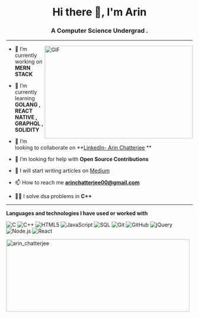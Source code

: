 <h1 align="center">Hi there 👋, I'm Arin </h1>
<h3 align="center">A Computer Science Undergrad . </h3>
<hr>
<a href="https://youtu.be/dQw4w9WgXcQ">
<img align="right" alt="GIF" src="https://miro.medium.com/max/875/1*Urc28sbnORGOW5oyohQ06g.gif" width="400px" height="250" />
</a>


- 🔭 I’m currently working on **MERN STACK**

- 🌱 I’m currently learning **GOLANG , REACT NATIVE , GRAPHQL , SOLIDITY**

- 👯 I’m looking to collaborate on **[LinkedIn- Arin Chatterjee](https://www.linkedin.com/in/arin-chatterjee-b2a96a170/) **

- 🤝 I’m looking for help with **Open Source Contributions**

- 📝 I will start writing articles on [Medium](https://medium.com/@arinchatterjee00)

- 📫 How to reach me **arinchatterjee00@gmail.com**

- 👨‍💻 I solve dsa problems in **C++**



<hr>

**Languages and technologies I have used or worked with** 

![C](https://img.shields.io/badge/-C-000000?style=flat&logo=C)
![C++](https://img.shields.io/badge/-C++-000000?style=flat&logo=C%2B%2B&logoColor=00599C)
![HTML5](https://img.shields.io/badge/-HTML5-000000?style=flat&logo=HTML5)
![JavaScript](https://img.shields.io/badge/-JavaScript-000000?style=flat&logo=javascript)
![SQL](https://img.shields.io/badge/-SQL-000000?style=flat&logo=MySQL)
![Git](https://img.shields.io/badge/-Git-000000?style=flat&logo=git&logoColor=F05032)
![GitHub](https://img.shields.io/badge/-GitHub-000000?style=flat&logo=github&logoColor=FFFFFF)
![jQuery](https://img.shields.io/badge/-jQuery-000000?style=flat&logo=jQuery&logoColor=0769AD)
![Node.js](https://img.shields.io/badge/-Node.js-000000?style=flat&logo=node.js&logoColor=339933)
![React](https://img.shields.io/badge/-React-000000?style=flat&logo=React&logoColor=61DAFB)



<p><img align="center" src="https://github-readme-stats.vercel.app/api?username=rollexxx23&theme=dark&show_icons=true" height="195" width="495" alt="arin_chatterjee" /></p>

